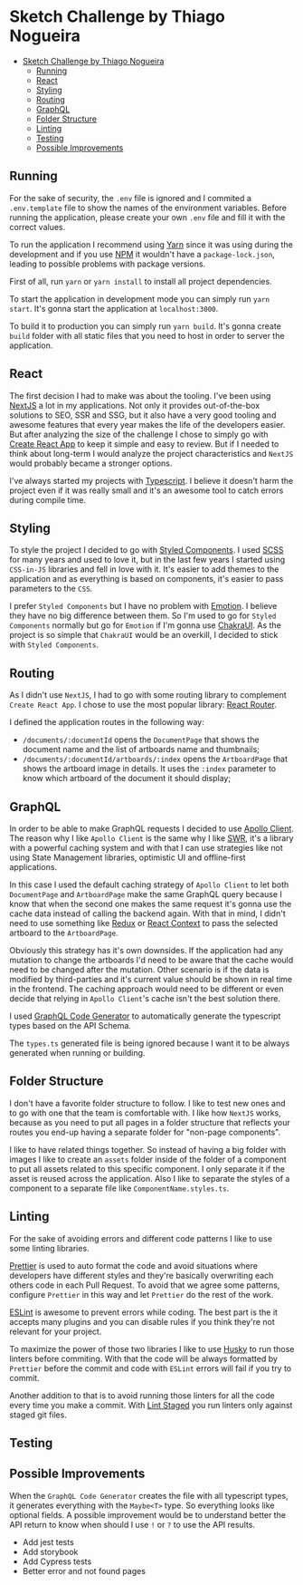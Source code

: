 # Sketch Challenge by Thiago Nogueira

- [Sketch Challenge by Thiago Nogueira](#sketch-challenge-by-thiago-nogueira)
  - [Running](#running)
  - [React](#react)
  - [Styling](#styling)
  - [Routing](#routing)
  - [GraphQL](#graphql)
  - [Folder Structure](#folder-structure)
  - [Linting](#linting)
  - [Testing](#testing)
  - [Possible Improvements](#possible-improvements)

## Running

For the sake of security, the `.env` file is ignored and I commited a `.env.template` file to show the names of the environment variables. Before running the application, please create your own `.env` file and fill it with the correct values.

To run the application I recommend using [Yarn](https://yarnpkg.com/) since it was using during the development and if you use [NPM](https://www.npmjs.com/) it wouldn't have a `package-lock.json`, leading to possible problems with package versions.

First of all, run `yarn` or `yarn install` to install all project dependencies.

To start the application in development mode you can simply run `yarn start`. It's gonna start the application at `localhost:3000`.

To build it to production you can simply run `yarn build`. It's gonna create `build` folder with all static files that you need to host in order to server the application.

## React

The first decision I had to make was about the tooling. I've been using [NextJS](https://nextjs.org/) a lot in my applications. Not only it provides out-of-the-box solutions to SEO, SSR and SSG, but it also have a very good tooling and awesome features that every year makes the life of the developers easier. But after analyzing the size of the challenge I chose to simply go with [Create React App](https://create-react-app.dev/) to keep it simple and easy to review. But if I needed to think about long-term I would analyze the project characteristics and `NextJS` would probably became a stronger options.

I've always started my projects with [Typescript](https://www.typescriptlang.org/). I believe it doesn't harm the project even if it was really small and it's an awesome tool to catch errors during compile time.

## Styling

To style the project I decided to go with [Styled Components](https://styled-components.com/). I used [SCSS](https://sass-lang.com/) for many years and used to love it, but in the last few years I started using `CSS-in-JS` libraries and fell in love with it. It's easier to add themes to the application and as everything is based on components, it's easier to pass parameters to the `CSS`.

I prefer `Styled Components` but I have no problem with [Emotion](https://emotion.sh/). I believe they have no big difference between them. So I'm used to go for `Styled Components` normally but go for `Emotion` if I'm gonna use [ChakraUI](https://chakra-ui.com/). As the project is so simple that `ChakraUI` would be an overkill, I decided to stick with `Styled Components`.

## Routing

As I didn't use `NextJS`, I had to go with some routing library to complement `Create React App`. I chose to use the most popular library: [React Router](https://reactrouter.com/).

I defined the application routes in the following way:

- `/documents/:documentId` opens the `DocumentPage` that shows the document name and the list of artboards name and thumbnails;
- `/documents/:documentId/artboards/:index` opens the `ArtboardPage` that shows the artboard image in details. It uses the `:index` parameter to know which artboard of the document it should display;

## GraphQL

In order to be able to make GraphQL requests I decided to use [Apollo Client](https://www.apollographql.com/apollo-client). The reason why I like `Apollo Client` is the same why I like [SWR](https://swr.vercel.app/), it's a library with a powerful caching system and with that I can use strategies like not using State Management libraries, optimistic UI and offline-first applications.

In this case I used the default caching strategy of `Apollo Client` to let both `DocumentPage` and `ArtboardPage` make the same GraphQL query because I know that when the second one makes the same request it's gonna use the cache data instead of calling the backend again. With that in mind, I didn't need to use something like [Redux](https://redux.js.org/) or [React Context](https://pt-br.reactjs.org/docs/context.html) to pass the selected artboard to the `ArtboardPage`.

Obviously this strategy has it's own downsides. If the application had any mutation to change the artboards I'd need to be aware that the cache would need to be changed after the mutation. Other scenario is if the data is modified by third-parties and it's current value should be shown in real time in the frontend. The caching approach would need to be different or even decide that relying in `Apollo Client`'s cache isn't the best solution there.

I used [GraphQL Code Generator](https://www.graphql-code-generator.com/) to automatically generate the typescript types based on the API Schema.

The `types.ts` generated file is being ignored because I want it to be always generated when running or building.

## Folder Structure

I don't have a favorite folder structure to follow. I like to test new ones and to go with one that the team is comfortable with. I like how `NextJS` works, because as you need to put all pages in a folder structure that reflects your routes you end-up having a separate folder for "non-page components".

I like to have related things together. So instead of having a big folder with images I like to create an `assets` folder inside of the folder of a component to put all assets related to this specific component. I only separate it if the asset is reused across the application. Also I like to separate the styles of a component to a separate file like `ComponentName.styles.ts`.

## Linting

For the sake of avoiding errors and different code patterns I like to use some linting libraries.

[Prettier](https://prettier.io/) is used to auto format the code and avoid situations where developers have different styles and they're basically overwriting each others code in each Pull Request. To avoid that we agree some patterns, configure `Prettier` in this way and let `Prettier` do the rest of the work.

[ESLint](https://eslint.org/) is awesome to prevent errors while coding. The best part is the it accepts many plugins and you can disable rules if you think they're not relevant for your project.

To maximize the power of those two libraries I like to use [Husky](https://typicode.github.io/husky) to run those linters before commiting. With that the code will be always formatted by `Prettier` before the commit and code with `ESLint` errors will fail if you try to commit.

Another addition to that is to avoid running those linters for all the code every time you make a commit. With [Lint Staged](https://github.com/okonet/lint-staged) you run linters only against staged git files.

## Testing

## Possible Improvements

When the `GraphQL Code Generator` creates the file with all typescript types, it generates everything with the `Maybe<T>` type. So everything looks like optional fields. A possible improvement would be to understand better the API return to know when should I use `!` or `?` to use the API results.

- Add jest tests
- Add storybook
- Add Cypress tests
- Better error and not found pages

